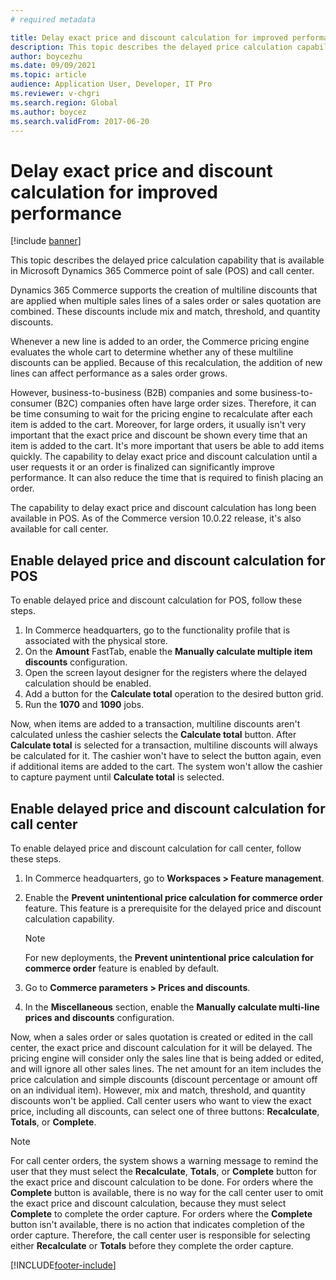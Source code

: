 ```yaml
---
# required metadata

title: Delay exact price and discount calculation for improved performance
description: This topic describes the delayed price calculation capability that is available in Microsoft Dynamics 365 Commerce point of sale (POS) and call center.
author: boycezhu
ms.date: 09/09/2021
ms.topic: article
audience: Application User, Developer, IT Pro
ms.reviewer: v-chgri
ms.search.region: Global
ms.author: boycez
ms.search.validFrom: 2017-06-20
---
```


# Delay exact price and discount calculation for improved performance

[!include [banner](includes/banner.md)]

This topic describes the delayed price calculation capability that is available in Microsoft Dynamics 365 Commerce point of sale (POS) and call center.

Dynamics 365 Commerce supports the creation of multiline discounts that are applied when multiple sales lines of a sales order or sales quotation are combined. These discounts include mix and match, threshold, and quantity discounts.

Whenever a new line is added to an order, the Commerce pricing engine evaluates the whole cart to determine whether any of these multiline discounts can be applied. Because of this recalculation, the addition of new lines can affect performance as a sales order grows.

However, business-to-business (B2B) companies and some business-to-consumer (B2C) companies often have large order sizes. Therefore, it can be time consuming to wait for the pricing engine to recalculate after each item is added to the cart. Moreover, for large orders, it usually isn't very important that the exact price and discount be shown every time that an item is added to the cart. It's more important that users be able to add items quickly. The capability to delay exact price and discount calculation until a user requests it or an order is finalized can significantly improve performance. It can also reduce the time that is required to finish placing an order.

The capability to delay exact price and discount calculation has long been available in POS. As of the Commerce version 10.0.22 release, it's also available for call center.

## Enable delayed price and discount calculation for POS

To enable delayed price and discount calculation for POS, follow these steps.

1. In Commerce headquarters, go to the functionality profile that is associated with the physical store.
1. On the **Amount** FastTab, enable the **Manually calculate multiple item discounts** configuration.
1. Open the screen layout designer for the registers where the delayed calculation should be enabled.
1. Add a button for the **Calculate total** operation to the desired button grid.
1. Run the **1070** and **1090** jobs.

Now, when items are added to a transaction, multiline discounts aren't calculated unless the cashier selects the **Calculate total** button. After **Calculate total** is selected for a transaction, multiline discounts will always be calculated for it. The cashier won't have to select the button again, even if additional items are added to the cart. The system won't allow the cashier to capture payment until **Calculate total** is selected.

## Enable delayed price and discount calculation for call center

To enable delayed price and discount calculation for call center, follow these steps.

1. In Commerce headquarters, go to **Workspaces \> Feature management**.
1. Enable the **Prevent unintentional price calculation for commerce order** feature. This feature is a prerequisite for the delayed price and discount calculation capability.

    > [!NOTE]
    > For new deployments, the **Prevent unintentional price calculation for commerce order** feature is enabled by default.

1. Go to **Commerce parameters \> Prices and discounts**.
1. In the **Miscellaneous** section, enable the **Manually calculate multi-line prices and discounts** configuration.

Now, when a sales order or sales quotation is created or edited in the call center, the exact price and discount calculation for it will be delayed. The pricing engine will consider only the sales line that is being added or edited, and will ignore all other sales lines. The net amount for an item includes the price calculation and simple discounts (discount percentage or amount off on an individual item). However, mix and match, threshold, and quantity discounts won't be applied. Call center users who want to view the exact price, including all discounts, can select one of three buttons: **Recalculate**, **Totals**, or **Complete**.

> [!NOTE]
> For call center orders, the system shows a warning message to remind the user that they must select the **Recalculate**, **Totals**, or **Complete** button for the exact price and discount calculation to be done. For orders where the **Complete** button is available, there is no way for the call center user to omit the exact price and discount calculation, because they must select **Complete** to complete the order capture. For orders where the **Complete** button isn't available, there is no action that indicates completion of the order capture. Therefore, the call center user is responsible for selecting either **Recalculate** or **Totals** before they complete the order capture.

[!INCLUDE[footer-include](../includes/footer-banner.md)]
